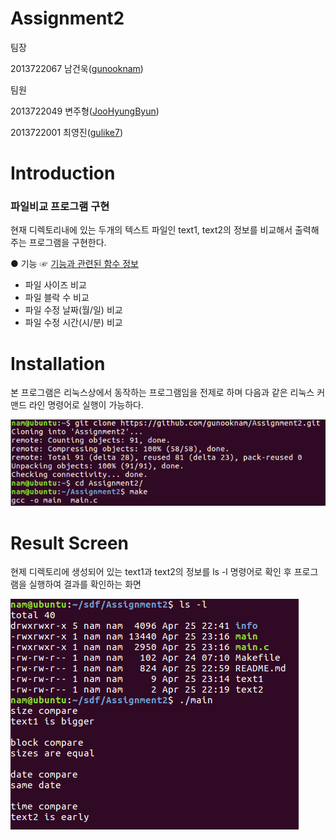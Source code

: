 # Assignment2
팀장

2013722067 남건욱([gunooknam](https://github.com/gunooknam))

팀원

2013722049 변주형([JooHyungByun](https://github.com/JooHyungByun))

2013722001 최영진([gulike7](https://github.com/gulike7))

# Introduction

### 파일비교 프로그램 구현

 현재 디렉토리내에 있는 두개의 텍스트 파일인 text1, text2의 정보를 비교해서 출력해주는 프로그램을 구현한다. 

● 기능  ☞ [기능과 관련된 함수 정보](https://github.com/gunooknam/Assignment2/wiki)

- 파일 사이즈 비교
- 파일 블락 수 비교
- 파일 수정 날짜(월/일) 비교
- 파일 수정 시간(시/분) 비교

# Installation

본 프로그램은 리눅스상에서 동작하는 프로그램임을 전제로 하며 다음과 같은 리눅스 커맨드 라인 명령어로 실행이 가능하다. 

![img](./info/result/installation.PNG)

# Result Screen
 현제 디렉토리에 생성되어 있는 text1과 text2의 정보를 ls -l 명령어로 확인 후 프로그램을 실행하여 결과를 확인하는 화면

![img](./info/result/result.PNG)


